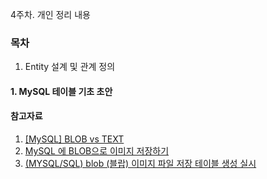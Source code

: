  4주차. 개인 정리 내용

### 목차
1.  Entity 설계 및 관계 정의
#### 1. MySQL 테이블 기초 초안


#### 참고자료
1. [[MySQL] BLOB vs TEXT](https://m.blog.naver.com/PostView.naver?isHttpsRedirect=true&blogId=sory1008&logNo=2209322494500)
2. [MySQL 에 BLOB으로 이미지 저장하기](https://salix97.tistory.com/181)
3. [(MYSQL/SQL) blob (블랍) 이미지 파일 저장 테이블 생성 실시](https://kkh0977.tistory.com/2014)

